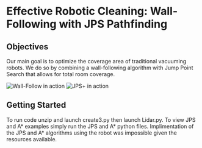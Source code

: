 # **Effective Robotic Cleaning:** Wall-Following with JPS Pathfinding

## Objectives

Our main goal is to optimize the coverage area of traditional vacuuming robots. We do so by combining a wall-following algorithm with Jump Point Search that allows for total room coverage.

![Wall-Follow in action](https://miro.medium.com/v2/resize:fit:1400/1*M_PVImuRHfmaRUEiW3Yijw.png) ![JPS+ in action](https://media.springernature.com/lw685/springer-static/image/chp%3A10.1007%2F978-981-99-0479-2_267/MediaObjects/539027_1_En_267_Fig10_HTML.png)

## Getting Started

To run code unzip and launch create3.py then launch Lidar.py. To view JPS and A* examples simply run the JPS and A* python files. Implimentation of the JPS and A* algorithms using the robot was impossible given the resources available. 
